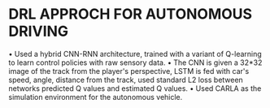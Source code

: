 # DRL APPROCH FOR AUTONOMOUS DRIVING
• Used a hybrid CNN-RNN architecture, trained with a variant of Q-learning to learn control policies with raw sensory data.
• The CNN is given a 32*32 image of the track from the player's perspective, LSTM is fed with car's speed, angle, distance from
the track, used standard L2 loss between networks predicted Q values and estimated Q values.
• Used CARLA as the simulation environment for the autonomous vehicle.
